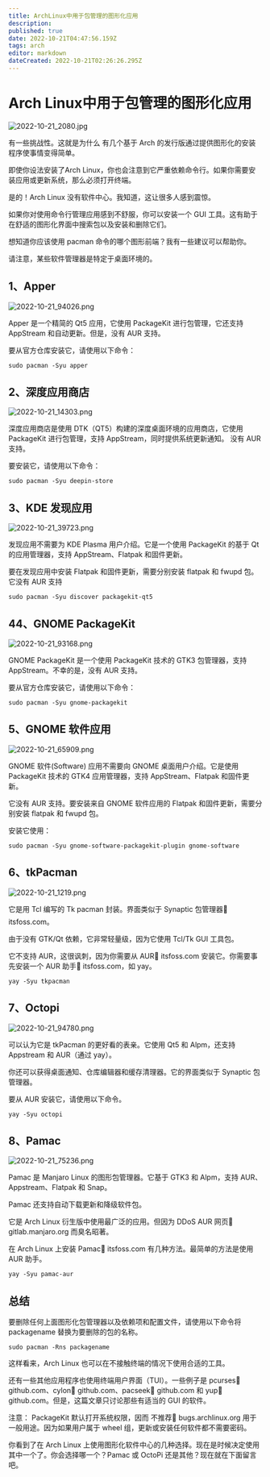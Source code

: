 ```yaml
---
title: ArchLinux中用于包管理的图形化应用
description: 
published: true
date: 2022-10-21T04:47:56.159Z
tags: arch
editor: markdown
dateCreated: 2022-10-21T02:26:26.295Z
---
```


# Arch Linux中用于包管理的图形化应用
![2022-10-21_2080.jpg](/2022-10-21_2080.jpg)

有一些挑战性。这就是为什么 有几个基于 Arch 的发行版通过提供图形化的安装程序使事情变得简单。

即使你设法安装了Arch Linux，你也会注意到它严重依赖命令行。如果你需要安装应用或更新系统，那么必须打开终端。

是的！Arch Linux 没有软件中心。我知道，这让很多人感到震惊。

如果你对使用命令行管理应用感到不舒服，你可以安装一个 GUI 工具。这有助于在舒适的图形化界面中搜索包以及安装和删除它们。

想知道你应该使用 pacman 命令的哪个图形前端？我有一些建议可以帮助你。

请注意，某些软件管理器是特定于桌面环境的。

## 1、Apper
![2022-10-21_94026.png](/2022-10-21_94026.png)

Apper 是一个精简的 Qt5 应用，它使用 PackageKit 进行包管理，它还支持 AppStream 和自动更新。但是，没有 AUR 支持。

要从官方仓库安装它，请使用以下命令：

`sudo pacman -Syu apper`

## 2、深度应用商店
![2022-10-21_14303.png](/2022-10-21_14303.png)

深度应用商店是使用 DTK（QT5）构建的深度桌面环境的应用商店，它使用 PackageKit 进行包管理，支持 AppStream，同时提供系统更新通知。 没有 AUR 支持。

要安装它，请使用以下命令：

`sudo pacman -Syu deepin-store`

## 3、KDE 发现应用

![2022-10-21_39723.png](/2022-10-21_39723.png)


发现应用不需要为 KDE Plasma 用户介绍。它是一个使用 PackageKit 的基于 Qt 的应用管理器，支持 AppStream、Flatpak 和固件更新。

要在发现应用中安装 Flatpak 和固件更新，需要分别安装 flatpak 和 fwupd 包。它没有 AUR 支持

`sudo pacman -Syu discover packagekit-qt5`

## 44、GNOME PackageKit

![2022-10-21_93168.png](/2022-10-21_93168.png)

GNOME PackageKit 是一个使用 PackageKit 技术的 GTK3 包管理器，支持 AppStream。不幸的是，没有 AUR 支持。

要从官方仓库安装它，请使用以下命令：

`sudo pacman -Syu gnome-packagekit`


## 5、GNOME 软件应用

![2022-10-21_65909.png](/2022-10-21_65909.png)

GNOME 软件(Software) 应用不需要向 GNOME 桌面用户介绍。它是使用 PackageKit 技术的 GTK4 应用管理器，支持 AppStream、Flatpak 和固件更新。

它没有 AUR 支持。要安装来自 GNOME 软件应用的 Flatpak 和固件更新，需要分别安装 flatpak 和 fwupd 包。

安装它使用：

`sudo pacman -Syu gnome-software-packagekit-plugin gnome-software`

## 6、tkPacman

![2022-10-21_1219.png](/2022-10-21_1219.png)

它是用 Tcl 编写的 Tk pacman 封装。界面类似于 Synaptic 包管理器🔗 itsfoss.com。

由于没有 GTK/Qt 依赖，它非常轻量级，因为它使用 Tcl/Tk GUI 工具包。

它不支持 AUR，这很讽刺，因为你需要从 AUR🔗 itsfoss.com 安装它。你需要事先安装一个 AUR 助手🔗 itsfoss.com，如 yay。

`yay -Syu tkpacman`

## 7、Octopi

![2022-10-21_94780.png](/2022-10-21_94780.png)


可以认为它是 tkPacman 的更好看的表亲。它使用 Qt5 和 Alpm，还支持 Appstream 和 AUR（通过 yay）。

你还可以获得桌面通知、仓库编辑器和缓存清理器。它的界面类似于 Synaptic 包管理器。

要从 AUR 安装它，请使用以下命令。

`yay -Syu octopi`

## 8、Pamac

![2022-10-21_75236.png](/2022-10-21_75236.png)

Pamac 是 Manjaro Linux 的图形包管理器。它基于 GTK3 和 Alpm，支持 AUR、Appstream、Flatpak 和 Snap。

Pamac 还支持自动下载更新和降级软件包。

它是 Arch Linux 衍生版中使用最广泛的应用。但因为 DDoS AUR 网页🔗 gitlab.manjaro.org 而臭名昭著。

在 Arch Linux 上安装 Pamac🔗 itsfoss.com 有几种方法。最简单的方法是使用 AUR 助手。

`yay -Syu pamac-aur`

## 总结

要删除任何上面图形化包管理器以及依赖项和配置文件，请使用以下命令将 packagename 替换为要删除的包的名称。

`sudo pacman -Rns packagename`

这样看来，Arch Linux 也可以在不接触终端的情况下使用合适的工具。

还有一些其他应用程序也使用终端用户界面（TUI）。一些例子是 pcurses🔗 github.com、cylon🔗 github.com、pacseek🔗 github.com 和 yup🔗 github.com。但是，这篇文章只讨论那些有适当的 GUI 的软件。

注意： PackageKit 默认打开系统权限，因而 不推荐🔗 bugs.archlinux.org 用于一般用途。因为如果用户属于 wheel 组，更新或安装任何软件都不需要密码。

你看到了在 Arch Linux 上使用图形化软件中心的几种选择。现在是时候决定使用其中一个了。你会选择哪一个？Pamac 或 OctoPi 还是其他？现在就在下面留言吧。

